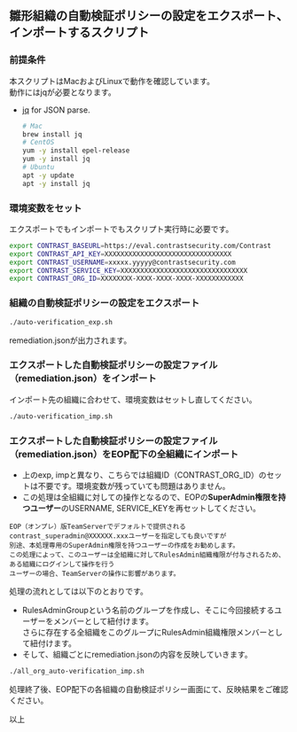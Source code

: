 ## 雛形組織の自動検証ポリシーの設定をエクスポート、インポートするスクリプト

### 前提条件
本スクリプトはMacおよびLinuxで動作を確認しています。  
動作にはjqが必要となります。

- [jq](https://stedolan.github.io/jq/) for JSON parse.
  
    ```bash
    # Mac
    brew install jq
    # CentOS
    yum -y install epel-release
    yum -y install jq
    # Ubuntu
    apt -y update
    apt -y install jq
    ```

### 環境変数をセット
エクスポートでもインポートでもスクリプト実行時に必要です。
```bash
export CONTRAST_BASEURL=https://eval.contrastsecurity.com/Contrast
export CONTRAST_API_KEY=XXXXXXXXXXXXXXXXXXXXXXXXXXXXXXXX
export CONTRAST_USERNAME=xxxxx.yyyyy@contrastsecurity.com
export CONTRAST_SERVICE_KEY=XXXXXXXXXXXXXXXXXXXXXXXXXXXXXXXX
export CONTRAST_ORG_ID=XXXXXXXX-XXXX-XXXX-XXXX-XXXXXXXXXXXX
```

### 組織の自動検証ポリシーの設定をエクスポート
```bash
./auto-verification_exp.sh
```
remediation.jsonが出力されます。

### エクスポートした自動検証ポリシーの設定ファイル（remediation.json）をインポート
インポート先の組織に合わせて、環境変数はセットし直してください。
```bash
./auto-verification_imp.sh
```

### エクスポートした自動検証ポリシーの設定ファイル（remediation.json）をEOP配下の全組織にインポート
- 上のexp, impと異なり、こちらでは組織ID（CONTRAST_ORG_ID）のセットは不要です。環境変数が残っていても問題はありません。
- この処理は全組織に対しての操作となるので、EOPの**SuperAdmin権限を持つユーザー**のUSERNAME, SERVICE_KEYを再セットしてください。  
```
EOP（オンプレ）版TeamServerでデフォルトで提供されるcontrast_superadmin@XXXXXX.xxxユーザーを指定しても良いですが  
別途、本処理専用のSuperAdmin権限を持つユーザーの作成をお勧めします。  
この処理によって、このユーザーは全組織に対してRulesAdmin組織権限が付与されるため、ある組織にログインして操作を行う
ユーザーの場合、TeamServerの操作に影響があります。
```
処理の流れとしては以下のとおりです。
- RulesAdminGroupという名前のグループを作成し、そこに今回接続するユーザーをメンバーとして紐付けます。  
さらに存在する全組織をこのグループにRulesAdmin組織権限メンバーとして紐付けます。
- そして、組織ごとにremediation.jsonの内容を反映していきます。
```bash
./all_org_auto-verification_imp.sh
```

処理終了後、EOP配下の各組織の自動検証ポリシー画面にて、反映結果をご確認ください。

以上
